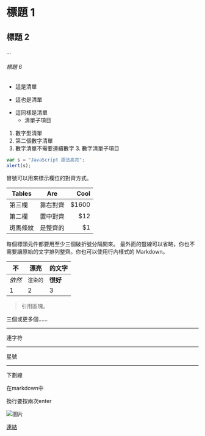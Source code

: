 # 標題 1
## 標題 2
...
###### 標題 6

- 這是清單
+ 這也是清單
* 這同樣是清單
	- 清單子項目

1. 數字型清單
2. 第二個數字清單
2. 數字清單不需要連續數字
	3. 數字清單子項目

```javascript
var s = "JavaScript 語法高亮";
alert(s);
```

冒號可以用來標示欄位的對齊方式。

| Tables        | Are           | Cool  |
| ------------- |:-------------:| -----:|
| 第三欄        | 靠右對齊      | $1600 |
| 第二欄        | 置中對齊      |   $12 |
| 斑馬條紋      | 是整齊的      |    $1 |

每個標頭元件都要用至少三個破折號分隔開來。
最外面的豎線可以省略，你也不需要讓原始的文字排列整齊。你也可以使用行內樣式的 Markdown。

不 | 漂亮 | 的文字
--- | --- | ---
*依然* | `渲染的` | **很好**
1 | 2 | 3

> 引用區塊。

三個或更多個……

---

連字符

***

星號

___

下劃線

在markdown中 

換行要按兩次enter


![圖片](src)

[連結](src)

